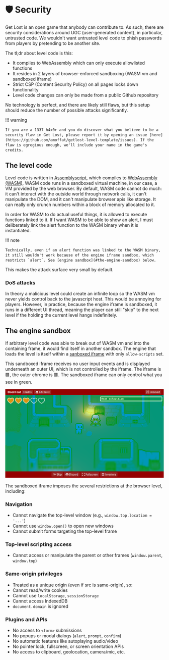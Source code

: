 # 🛡️ Security

Get Lost is an open game that anybody can contribute to. As such, there are security considerations around UGC (user-generated content), in particular, untrusted code. We wouldn't want untrusted level code to phish passwords from players by pretending to be another site.

The tl;dr about level code is this:

- It compiles to WebAssembly which can only execute allowlisted functions
- It resides in 2 layers of browser-enforced sandboxing (WASM vm and sandboxed iframe)
- Strict CSP (Content Security Policy) on all pages locks down functionality
- Level code changes can only be made from a public Github repository

No technology is perfect, and there are likely still flaws, but this setup should reduce the number of possible attacks significantly.

!!! warning

    If you are a 1337 h4x0r and you do discover what you believe to be a security flaw in Get Lost, please report it by opening an issue [here](https://github.com/amoffat/getlost-level-template/issues). If the flaw is egregious enough, we'll include your name in the game's credits.

## The level code

Level code is written in [Assemblyscript](https://www.assemblyscript.org/), which compiles to [WebAssembly (WASM)](https://webassembly.org/). WASM code runs in a sandboxed virtual machine, in our case, a VM provided by the web browser. By default, WASM code cannot do much: it can't interact with the outside world through network calls, it can't manipulate the DOM, and it can't manipulate browser apis like storage. It can really only crunch numbers within a block of memory allocated to it.

In order for WASM to do actual useful things, it is allowed to execute functions linked to it. If I want WASM to be able to show an alert, I must deliberately link the alert function to the WASM binary when it is instantiated.

!!! note

    Technically, even if an alert function was linked to the WASM binary, it still wouldn't work because of the engine iframe sandbox, which restricts `alert`. See [engine sandbox](#the-engine-sandbox) below.

This makes the attack surface very small by default.

### DoS attacks

In theory a malicious level could create an infinite loop so the WASM vm never yields control back to the javascript host. This would be annoying for players. However, in practice, because the engine iframe is sandboxed, it runs in a different UI thread, meaning the player can still "skip" to the next level if the holding the current level hangs indefinitely.

## The engine sandbox

If arbitrary level code was able to break out of WASM vm and into the containing frame, it would find itself in another sandbox. The engine that loads the level is itself within a [sanboxed iframe](https://developer.mozilla.org/en-US/docs/Web/HTML/Reference/Elements/iframe#sandbox) with only `allow-scripts` set.

This sandboxed iframe receives no user input events and is displayed underneath an outer UI, which is not controlled by the iframe. The iframe is 🟩, the outer chrome is 🟥. The sandboxed iframe can only control what you see in green.

![sandbox iframe](./security/shell.png)

The sandboxed iframe imposes the several restrictions at the browser level, including:

### Navigation

- Cannot navigate the top-level window (e.g., `window.top.location = '...'`)
- Cannot use `window.open()` to open new windows
- Cannot submit forms targeting the top-level frame

### Top-level scripting access

- Cannot access or manipulate the parent or other frames (`window.parent`, `window.top`)

### Same-origin privileges

- Treated as a unique origin (even if src is same-origin), so:
- Cannot read/write cookies
- Cannot use `localStorage`, `sessionStorage`
- Cannot access IndexedDB
- `document.domain` is ignored

### Plugins and APIs

- No access to `<form>` submissions
- No popups or modal dialogs (`alert`, `prompt`, `confirm`)
- No automatic features like autoplaying audio/video
- No pointer lock, fullscreen, or screen orientation APIs
- No access to clipboard, geolocation, camera/mic, etc.
